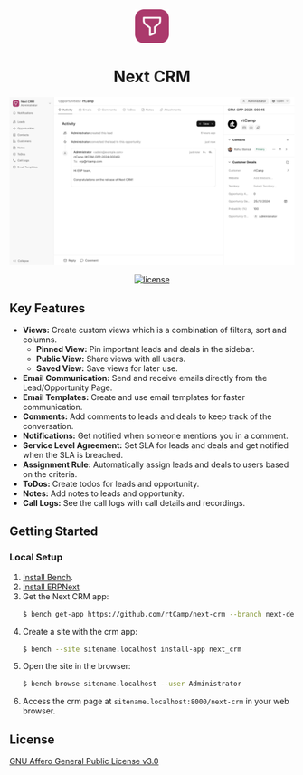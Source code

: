 <div align="center">
    <img width="60" src=".github/logo.png" alt="Next CRM Logo">
    <h1>Next CRM</h1>
</div>

<div align="center">
    <a href="https://frappe.io/products/crm">
        <img width="800" alt="Screenshot of Opportunity page" src=".github/screenshots/OpportunityPage.jpeg">
    </a>
</div>

<p align="center">
    <a href="https://img.shields.io/github/license/frappe/crm">
        <img alt="license" src="https://img.shields.io/github/license/frappe/crm">
    </a>
</p>

## Key Features

-   **Views:** Create custom views which is a combination of filters, sort and columns.
    -   **Pinned View:** Pin important leads and deals in the sidebar.
    -   **Public View:** Share views with all users.
    -   **Saved View:** Save views for later use.
-   **Email Communication:** Send and receive emails directly from the Lead/Opportunity Page.
-   **Email Templates:** Create and use email templates for faster communication.
-   **Comments:** Add comments to leads and deals to keep track of the conversation.
-   **Notifications:** Get notified when someone mentions you in a comment.
-   **Service Level Agreement:** Set SLA for leads and deals and get notified when the SLA is breached.
-   **Assignment Rule:** Automatically assign leads and deals to users based on the criteria.
-   **ToDos:** Create todos for leads and opportunity.
-   **Notes:** Add notes to leads and opportunity.
-   **Call Logs:** See the call logs with call details and recordings.

## Getting Started

### Local Setup

1. [Install Bench](https://github.com/frappe/bench).
2. [Install ERPNext](https://github.com/frappe/erpnext)
2. Get the Next CRM app:
    ```sh
    $ bench get-app https://github.com/rtCamp/next-crm --branch next-develop
    ```
3. Create a site with the crm app:
    ```sh
    $ bench --site sitename.localhost install-app next_crm
    ```
4. Open the site in the browser:
    ```sh
    $ bench browse sitename.localhost --user Administrator
    ```
5. Access the crm page at `sitename.localhost:8000/next-crm` in your web browser.


## License

[GNU Affero General Public License v3.0](LICENSE)
